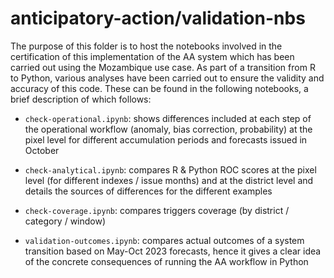 # anticipatory-action/validation-nbs

The purpose of this folder is to host the notebooks involved in the certification of this implementation of the AA system which has been carried out using the Mozambique use case. As part of a transition from R to Python, various analyses have been carried out to ensure the validity and accuracy of this code. These can be found in the following notebooks, a brief description of which follows:

- `check-operational.ipynb`: shows differences included at each step of the operational workflow (anomaly, bias correction, probability) at the pixel level for different accumulation periods and forecasts issued in October​

- `check-analytical.ipynb`: compares R & Python ROC scores at the pixel level (for different indexes / issue months)  and at the district level and details the sources of differences for the different examples

- `check-coverage.ipynb`: compares triggers coverage (by district / category / window)​

- `validation-outcomes.ipynb`: compares actual outcomes of a system transition based on May-Oct 2023 forecasts, hence it gives a clear idea of the concrete consequences of running the AA workflow in Python​

​